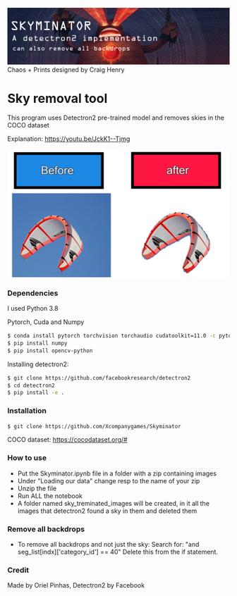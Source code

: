 ![logo.png](logo.png)
Chaos + Prints designed by Craig Henry

# Sky removal tool
This program uses Detectron2 pre-trained model and removes skies in the COCO dataset

Explanation:
https://youtu.be/JckK1--Tjmg


![before_after.jpg](before_after.jpg)

### Dependencies 
I used Python 3.8

Pytorch, Cuda and Numpy
```sh
$ conda install pytorch torchvision torchaudio cudatoolkit=11.0 -c pytorch
$ pip install numpy
$ pip install opencv-python
```
Installing detectron2:
```sh
$ git clone https://github.com/facebookresearch/detectron2
$ cd detectron2
$ pip install -e .
```


### Installation

```sh
$ git clone https://github.com/Xcompanygames/Skyminator
```
COCO dataset:
https://cocodataset.org/#


### How to use
* Put the Skyminator.ipynb file in a folder with a zip containing images 
* Under "Loading our data" change resp to the name of your zip 
* Unzip the file
* Run ALL the notebook
* A folder named sky_treminated_images will be created, in it all the images that detectron2 found a sky in them and deleted them

### Remove all backdrops
* To remove all backdrops and not just the sky:
Search for: "and seg_list[indx]['category_id'] == 40" 
Delete this from the if statement.


### Credit
Made by Oriel Pinhas, Detectron2 by Facebook

